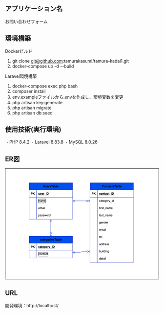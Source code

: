 ## アプリケーション名
お問い合わせフォーム

## 環境構築
Dockerビルド

 1. git clone git@github.com:tamurakasumi/tamura-kadai1.git
 2. docker-compose up -d --build

Laravel環境構築

 1. docker-compose exec php bash
 2. composer install
 3. env.exampleファイルから.envを作成し、環境変数を変更
 4. php artisan key:generate
 5. php artisan migrate
 6. php artisan db:seed

## 使用技術(実行環境)
 ・PHP 8.4.2
 ・Laravel 8.83.8
 ・MySQL 8.0.26

## ER図
![ER図](ER.drawio.png)

## URL
 開発環境：http://localhost/
